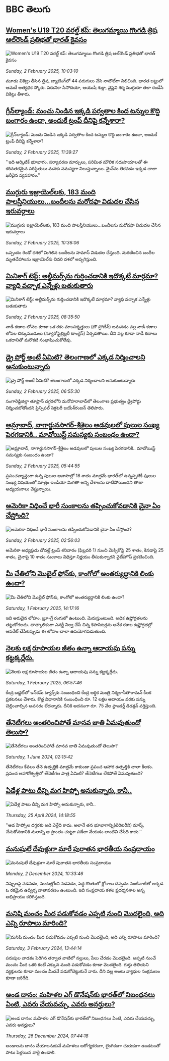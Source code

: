 # BBC తెలుగు## [Women's U19 T20 వరల్డ్ కప్: తెలుగమ్మాయి గొంగడి త్రిష ఆల్‌రౌండ్ ప్రతిభతో భారత్‌‌ కైవసం](https://www.bbc.com/telugu/articles/cgmyzrr9g3po?at_campaign=githubrss)![Women's U19 T20 వరల్డ్ కప్: తెలుగమ్మాయి గొంగడి త్రిష ఆల్‌రౌండ్ ప్రతిభతో భారత్‌‌ కైవసం](https://ichef.bbci.co.uk/ace/standard/240/cpsprodpb/208a/live/2a5cde50-e14f-11ef-bd1b-d536627785f2.jpg)_Sunday, 2 February 2025, 10:03:10_మూడు వికెట్లు తీసిన త్రిష, బ్యాటింగ్‌లో 44 పరుగులు చేసి నాటౌట్‌గా నిలిచింది. భారత జట్టులో ఆమెదే అత్యధిక స్కోరు. పరునికా సిసోదియా, ఆయుషి శుక్లా, వైష్ణవి శర్మ ముగ్గురూ తలా రెండేసి వికెట్లు తీశారు.## [గ్రీన్‌ల్యాండ్: మంచు నిండిన ఇక్కడి పర్వతాల కింద టన్నుల కొద్ది బంగారం ఉందా, అందుకే ట్రంప్ దీనిపై కన్నేశారా?](https://www.bbc.com/telugu/articles/c3e1d298exjo?at_campaign=githubrss)![గ్రీన్‌ల్యాండ్: మంచు నిండిన ఇక్కడి పర్వతాల కింద టన్నుల కొద్ది బంగారం ఉందా, అందుకే ట్రంప్ దీనిపై కన్నేశారా?](https://ichef.bbci.co.uk/ace/standard/240/cpsprodpb/9d9a/live/157bc5b0-e149-11ef-a819-277e390a7a08.jpg)_Sunday, 2 February 2025, 11:39:27_''ఇది ఆర్కిటిక్ భూభాగం. పర్యావరణ మార్పులు, పరిమిత మౌలిక సదుపాయాలతో ఈ కఠినతరమైన పరిస్థితులు మనకు సమస్యగా నిలుస్తున్నాయి. మైన్‌ను తెరవడం ఇక్కడ చాలా ఖరీదైన వ్యవహారం.''## [ముగ్గురు ఇజ్రాయెల్‌‌లకు, 183 మంది పాలస్తీనియులు...బందీలను మరోదఫా విడుదల చేసిన ఇరువర్గాలు ](https://www.bbc.com/telugu/articles/cx2yxevrnelo?at_campaign=githubrss)![ముగ్గురు ఇజ్రాయెల్‌‌లకు, 183 మంది పాలస్తీనియులు...బందీలను మరోదఫా విడుదల చేసిన ఇరువర్గాలు ](https://ichef.bbci.co.uk/ace/standard/240/cpsprodpb/1678/live/99a08560-e0ae-11ef-a819-277e390a7a08.jpg)_Sunday, 2 February 2025, 10:36:06_ఒప్పందం రెండో దశలో మిగిలిన బందీలను హమాస్ విడుదల చేస్తుంది. మరణించిన బందీల మృతదేహాలను ఇజ్రాయెల్‌కు చివరి దశలో అప్పగిస్తుంది.## [మినికాగ్ టెస్ట్: అల్జీమర్స్‌ను గుర్తించడానికి ఇదొక్కటే మార్గమా? వ్యాధి వచ్చాక ఎన్నేళ్లు బతుకుతారు](https://www.bbc.com/telugu/articles/c20kdly31kpo?at_campaign=githubrss)![మినికాగ్ టెస్ట్: అల్జీమర్స్‌ను గుర్తించడానికి ఇదొక్కటే మార్గమా? వ్యాధి వచ్చాక ఎన్నేళ్లు బతుకుతారు](https://ichef.bbci.co.uk/ace/standard/240/cpsprodpb/c05e/live/0ac2d800-e141-11ef-9132-939e55a1870d.jpg)_Sunday, 2 February 2025, 08:35:50_నాడీ కణాల లోపల కూడా ఒక రకం మాంసకృత్తులు (టౌ ప్రోటీన్) జమవడం వల్ల నాడీ కణాల లోపల చిక్కుముడులు (న్యూరోఫైబ్రిల్లరీ టాంగ్లెస్) ఏర్పడతాయి. దీని వల్ల కూడా నాడీ కణాలు ఒకదానితో మరొకటి సంభాషించుకోలేవు.## [డ్రై పోర్ట్ అంటే ఏమిటి? తెలంగాణలో ఎక్కడ నిర్మించాలని అనుకుంటున్నారు](https://www.bbc.com/telugu/articles/c5yvelmzdglo?at_campaign=githubrss)![డ్రై పోర్ట్ అంటే ఏమిటి? తెలంగాణలో ఎక్కడ నిర్మించాలని అనుకుంటున్నారు](https://ichef.bbci.co.uk/ace/standard/240/cpsprodpb/b2e7/live/8a7261d0-e12b-11ef-b873-8bb9a1601690.jpg)_Sunday, 2 February 2025, 06:55:30_సంగారెడ్డిజిల్లా తూఫ్రాన్ దగ్గరలోని మనోహరాబాద్‌లో తెలంగాణ ప్రభుత్వం డ్రైపోర్టు నిర్మించబోతోందని ప్రిన్సిపల్ సెక్రటరీ జయేశ్‌రంజన్ తెలిపారు.## [అమ్రాబాద్‌, నాగార్జునసాగర్-శ్రీశైలం అడవులలో పులుల సంఖ్య పెరగడానికి.. మావోయిస్ట్ సమస్యకు సంబంధం ఉందా?](https://www.bbc.com/telugu/articles/c9qjpe87y71o?at_campaign=githubrss)![అమ్రాబాద్‌, నాగార్జునసాగర్-శ్రీశైలం అడవులలో పులుల సంఖ్య పెరగడానికి.. మావోయిస్ట్ సమస్యకు సంబంధం ఉందా?](https://ichef.bbci.co.uk/ace/standard/240/cpsprodpb/d531/live/c0c51e60-e128-11ef-b873-8bb9a1601690.jpg)_Sunday, 2 February 2025, 05:44:55_ప్రపంచవ్యాప్తంగా ఉన్న పులుల ఆవాసాల్లో 18 శాతం మాత్రమే భారత్‌లో ఉన్నప్పటికీ పులుల సంఖ్య విషయంలో మాత్రం ఇండియా మిగతా అన్ని దేశాలను దాటిపోయిందని తాజా అధ్యయనాలు చెప్తున్నాయి.## [అమెరికా విధించే భారీ సుంకాలను తప్పించుకోవడానికి చైనా ఏం చేస్తోంది?](https://www.bbc.com/telugu/articles/cp8k0ly90n1o?at_campaign=githubrss)![అమెరికా విధించే భారీ సుంకాలను తప్పించుకోవడానికి చైనా ఏం చేస్తోంది?](https://ichef.bbci.co.uk/ace/standard/240/cpsprodpb/4a3a/live/73b7eff0-e112-11ef-a819-277e390a7a08.jpg)_Sunday, 2 February 2025, 02:56:03_అమెరికా అధ్యక్షుడు డోనల్డ్ ట్రంప్ శనివారం (ఫిబ్రవరి 1) నుంచి మెక్సికోపై 25 శాతం, కెనడాపై 25 శాతం, చైనాపై 10 శాతం సుంకాలు విధిస్తూ నిర్ణయం తీసుకున్నారని వైట్‌హౌస్ ప్రకటించింది.## [మీ చేతిలోని మొబైల్ ఫోన్‌కు, కాంగోలో  అంతర్యుద్ధానికి లింకు ఉందా?](https://www.bbc.com/telugu/articles/c4g3l380p3jo?at_campaign=githubrss)![మీ చేతిలోని మొబైల్ ఫోన్‌కు, కాంగోలో  అంతర్యుద్ధానికి లింకు ఉందా?](https://ichef.bbci.co.uk/ace/standard/240/cpsprodpb/0260/live/ac3fc550-e0a9-11ef-bd1b-d536627785f2.jpg)_Saturday, 1 February 2025, 14:17:16_ఇది అరుదైన లోహం. బ్లూ-గ్రే రంగులో ఉంటుంది. మెరుస్తుంటుంది. అధిక ఉష్ణోగ్రతలను తట్టుకోగలదు. తాత్కాలికంగా ఎనర్జీ నిల్వ చేసే చిన్న కెపాసిటర్లను అనేక రకాల ఉష్ణోగ్రతల్లో ఆపరేట్ చేసేటప్పుడు ఈ లోహం చాలా ఉపయోగపడుతుంది.## [నెలకు లక్ష రూపాయల జీతం ఉన్నా ఆదాయపు పన్ను కట్టక్కర్లేదు.](https://www.bbc.com/telugu/articles/cg7zy9elemno?at_campaign=githubrss)![నెలకు లక్ష రూపాయల జీతం ఉన్నా ఆదాయపు పన్ను కట్టక్కర్లేదు.](https://ichef.bbci.co.uk/ace/standard/240/cpsprodpb/9bd2/live/0ad6e930-e065-11ef-bdbb-7315978f5004.jpg)_Saturday, 1 February 2025, 06:57:46_కేంద్ర బడ్జెట్‌లో ఇన్‌కమ్ ట్యాక్స్‌కు సంబంధించి కేంద్ర ఆర్థిక మంత్రి నిర్మలాసీతారామన్ కీలక ప్రకటనలు చేశారు. కొత్త విధానానికి సంబంధించి రూ. 12 లక్షల ఆదాయం వరకు పన్ను చెల్లించాల్సిన అవసరం లేదన్నారు. దీనికి అదనంగా రూ. 75 వేల స్టాండర్డ్ డిడక్షన్ వర్తిస్తుంది.## [తేనెటీగలు అంతరించిపోతే మానవ జాతి ఏమవుతుందో తెలుసా?](https://www.bbc.com/telugu/articles/clee3p3lzvxo?at_campaign=githubrss)![తేనెటీగలు అంతరించిపోతే మానవ జాతి ఏమవుతుందో తెలుసా?](https://ichef.bbci.co.uk/ace/standard/240/cpsprodpb/c493/live/e4dfab00-1f6b-11ef-80aa-699d54c46324.jpg)_Saturday, 1 June 2024, 02:15:42_తేనెటీగలు కేవలం తేనె ఉత్పత్తికి మాత్రమే కాకుండా ప్రపంచ ఆహార ఉత్పత్తికి చాలా కీలకం. ప్రపంచ ఆహారోత్పత్తిలో తేనెటీగల పాత్ర ఏమిటి? తేనెటీగలు లేకపోతే ఏమవుతుంది?## [ఏడేళ్ల పాటు దీన్ని మగ హిప్పో అనుకున్నారు, కానీ..](https://www.bbc.com/telugu/articles/c4n160yk0ylo?at_campaign=githubrss)![ఏడేళ్ల పాటు దీన్ని మగ హిప్పో అనుకున్నారు, కానీ..](https://ichef.bbci.co.uk/ace/standard/240/cpsprodpb/e37f/live/c97dde00-02ff-11ef-82e8-cd354766a224.jpg)_Thursday, 25 April 2024, 14:18:55_‘‘ఆడ హిప్పోల దగ్గరకు అది వెళ్లేది కాదు. అలానే తన భూభాగాన్ని(టెరిటరీని) మార్క్ చేసుకోవడానికి మలాన్ని ఆ ప్రాంతం చుట్టూ పడేలా వేయడం లాంటివి చేసేది కాదు.’’## [మనుషులే దేవుళ్లుగా మారే పురాతన భారతీయ సంప్రదాయం](https://www.bbc.com/telugu/articles/cvg73x7p22do?at_campaign=githubrss)![మనుషులే దేవుళ్లుగా మారే పురాతన భారతీయ సంప్రదాయం](https://ichef.bbci.co.uk/ace/standard/240/cpsprodpb/66bf/live/97bb71e0-afff-11ef-bdf5-b7cb2fa86e10.jpg)_Monday, 2 December 2024, 10:33:46_నిప్పులపై నడవడం, మంటల్లోంచి నడవడం, పెద్ద గొంతులో శ్లోకాలు చెప్పడం వంటివాటితో అక్కడ ఓ రకమైన ఉద్విగ్న వాతావరణం ఉంటుంది. ఇది సంప్రదాయ కళల ప్రదర్శనశాల అన్న అభిప్రాయం కలిగిస్తుంది.## [మనిషి మంచం మీద పడుకోవడం ఎప్పటి నుంచి మొదలైంది, అది ఎన్ని రూపాలు మారింది?](https://www.bbc.com/telugu/articles/cjk6edmdyrro?at_campaign=githubrss)![మనిషి మంచం మీద పడుకోవడం ఎప్పటి నుంచి మొదలైంది, అది ఎన్ని రూపాలు మారింది?](https://ichef.bbci.co.uk/ace/standard/240/cpsprodpb/5b17/live/29ab2f70-bea5-11ee-896d-39d9bd3cadbb.png)_Saturday, 3 February 2024, 13:44:14_పరుపుల వాడకం పెరిగిన తర్వాత వాటిలో నల్లులు, పేలు చేరడం మొదలైంది. అప్పటి నుంచే మంచం మీద ఒకరి కంటే ఎక్కువ మంది పడుకోవడం కూడా మొదలైంది. 
గుర్తు తెలియని వ్యక్తులను కూడా మంచం మీదనే పడుకోబెట్టుకునే వారు. దీని వల్ల అంటు వ్యాధుల సంక్రమణం కూడా జరిగేది.## [అండ దానం: మహిళల ఎగ్ డొనేషన్‌కు  భారత్‌లో నిబంధనలు ఏంటి, ఎవరు చేయవచ్చు, ఎవరు అనర్హులు?](https://www.bbc.com/telugu/articles/cgrwdxzw5vjo?at_campaign=githubrss)![అండ దానం: మహిళల ఎగ్ డొనేషన్‌కు  భారత్‌లో నిబంధనలు ఏంటి, ఎవరు చేయవచ్చు, ఎవరు అనర్హులు?](https://ichef.bbci.co.uk/ace/standard/240/cpsprodpb/0324/live/c52dcf00-c284-11ef-aa28-f51630fec061.jpg)_Thursday, 26 December 2024, 07:44:18_అండాలను దానం చేయాలనుకునే మహిళలు ఆరోగ్యకరంగా, లైంగికంగా చురుకుగా ఉండటంతో పాటు పెళ్లయిన వారై ఉండాలి.